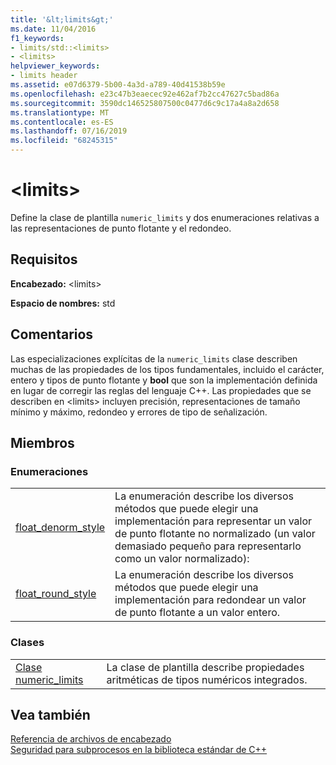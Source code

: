 ```yaml
---
title: '&lt;limits&gt;'
ms.date: 11/04/2016
f1_keywords:
- limits/std::<limits>
- <limits>
helpviewer_keywords:
- limits header
ms.assetid: e07d6379-5b00-4a3d-a789-40d41538b59e
ms.openlocfilehash: e23c47b3eaecec92e462af7b2cc47627c5bad86a
ms.sourcegitcommit: 3590dc146525807500c0477d6c9c17a4a8a2d658
ms.translationtype: MT
ms.contentlocale: es-ES
ms.lasthandoff: 07/16/2019
ms.locfileid: "68245315"
---
```

# <a name="ltlimitsgt"></a>&lt;limits&gt;

Define la clase de plantilla `numeric_limits` y dos enumeraciones relativas a las representaciones de punto flotante y el redondeo.

## <a name="requirements"></a>Requisitos

**Encabezado:** \<limits>

**Espacio de nombres:** std

## <a name="remarks"></a>Comentarios

Las especializaciones explícitas de la `numeric_limits` clase describen muchas de las propiedades de los tipos fundamentales, incluido el carácter, entero y tipos de punto flotante y **bool** que son la implementación definida en lugar de corregir las reglas del lenguaje C++. Las propiedades que se describen en \<limits> incluyen precisión, representaciones de tamaño mínimo y máximo, redondeo y errores de tipo de señalización.

## <a name="members"></a>Miembros

### <a name="enumerations"></a>Enumeraciones

|||
|-|-|
|[float_denorm_style](../standard-library/limits-enums.md#float_denorm_style)|La enumeración describe los diversos métodos que puede elegir una implementación para representar un valor de punto flotante no normalizado (un valor demasiado pequeño para representarlo como un valor normalizado):|
|[float_round_style](../standard-library/limits-enums.md#float_round_style)|La enumeración describe los diversos métodos que puede elegir una implementación para redondear un valor de punto flotante a un valor entero.|

### <a name="classes"></a>Clases

|||
|-|-|
|[Clase numeric_limits](../standard-library/numeric-limits-class.md)|La clase de plantilla describe propiedades aritméticas de tipos numéricos integrados.|

## <a name="see-also"></a>Vea también

[Referencia de archivos de encabezado](../standard-library/cpp-standard-library-header-files.md)<br/>
[Seguridad para subprocesos en la biblioteca estándar de C++](../standard-library/thread-safety-in-the-cpp-standard-library.md)<br/>
